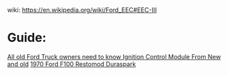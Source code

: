wiki: https://en.wikipedia.org/wiki/Ford_EEC#EEC-III

# Guide:
[All old Ford Truck owners need to know Ignition Control Module From New and old](https://youtu.be/BBcRTiBnH4I)
[1970 Ford F100 Restomod Duraspark](https://youtu.be/m88xAflUotM?t=77)
